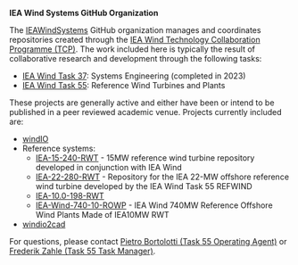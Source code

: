 **IEA Wind Systems GitHub Organization**

The [IEAWindSystems](https://github.com/IEAWindSystems) GitHub organization
manages and coordinates repositories created through the
[IEA Wind Technology Collaboration Programme (TCP)](https://iea-wind.org).
The work included here is typically the result of collaborative research and development
through the following tasks:
- [IEA Wind Task 37](https://iea-wind.org/task37/): Systems Engineering (completed in 2023)
- [IEA Wind Task 55](https://iea-wind.org/task55/): Reference Wind Turbines and Plants

These projects are generally active and either have been or intend to be published in a
peer reviewed academic venue.
Projects currently included are:
- [windIO](https://github.com/IEAWindSystems/windIO)
- Reference systems:
    - [IEA-15-240-RWT](https://github.com/IEAWindSystems/IEA-15-240-RWT) - 15MW reference wind turbine repository developed in conjunction with IEA Wind
    - [IEA-22-280-RWT](https://github.com/IEAWindSystems/IEA-22-280-RWT) - Repository for the IEA 22-MW offshore reference wind turbine developed by the IEA Wind Task 55 REFWIND
    - [IEA-10.0-198-RWT](https://github.com/IEAWindSystems/IEA-10.0-198-RWT)
    - [IEA-Wind-740-10-ROWP](https://github.com/IEAWindSystems/IEA-Wind-740-10-ROWP) - IEA Wind 740MW Reference Offshore Wind Plants Made of IEA10MW RWT
    <!-- - IEA-Offshore-Borssele - Repository for the IEA Wind Reference Offshore Wind Farm in Borssele -->
    <!-- - IEA-3.4-130-RWT - This repository contains the model data of the land-based reference wind turbine developed within IEA Wind Task 37 -->
    <!-- - iea37-wflo-casestudies - Two case studies designed to study variability in optimization approach and wake models for wind farm layout optimization. In accordance with IEA Task 37. -->
- [windio2cad](https://github.com/IEAWindSystems/windio2cad)

For questions, please contact [Pietro Bortolotti (Task 55 Operating Agent)](mailto:pietro.bortolotti@nrel.gov)
or [Frederik Zahle (Task 55 Task Manager)](mailto:frza@dtu.dk).
